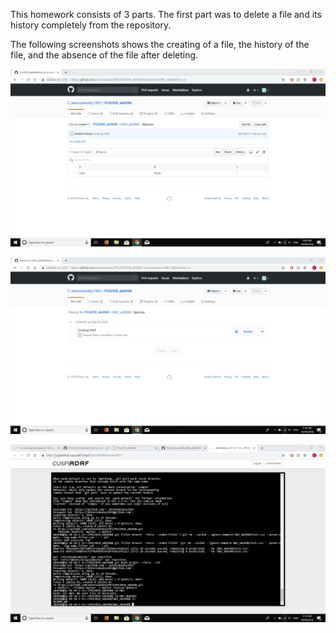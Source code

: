 This homework consists of 3 parts. The first part was to delete a file and its history completely from the repository. 

The following screenshots shows the creating of a file, the history of the file, and the absence of the file after deleting.

![Alt text](screenshots/HW3_repo.png)

![Alt text](screenshots/HW3_history.png)

![Alt text](screenshots/HW3_after.png)
